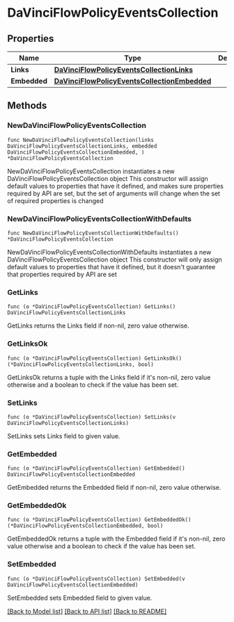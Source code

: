 # DaVinciFlowPolicyEventsCollection

## Properties

Name | Type | Description | Notes
------------ | ------------- | ------------- | -------------
**Links** | [**DaVinciFlowPolicyEventsCollectionLinks**](DaVinciFlowPolicyEventsCollectionLinks.md) |  | 
**Embedded** | [**DaVinciFlowPolicyEventsCollectionEmbedded**](DaVinciFlowPolicyEventsCollectionEmbedded.md) |  | 

## Methods

### NewDaVinciFlowPolicyEventsCollection

`func NewDaVinciFlowPolicyEventsCollection(links DaVinciFlowPolicyEventsCollectionLinks, embedded DaVinciFlowPolicyEventsCollectionEmbedded, ) *DaVinciFlowPolicyEventsCollection`

NewDaVinciFlowPolicyEventsCollection instantiates a new DaVinciFlowPolicyEventsCollection object
This constructor will assign default values to properties that have it defined,
and makes sure properties required by API are set, but the set of arguments
will change when the set of required properties is changed

### NewDaVinciFlowPolicyEventsCollectionWithDefaults

`func NewDaVinciFlowPolicyEventsCollectionWithDefaults() *DaVinciFlowPolicyEventsCollection`

NewDaVinciFlowPolicyEventsCollectionWithDefaults instantiates a new DaVinciFlowPolicyEventsCollection object
This constructor will only assign default values to properties that have it defined,
but it doesn't guarantee that properties required by API are set

### GetLinks

`func (o *DaVinciFlowPolicyEventsCollection) GetLinks() DaVinciFlowPolicyEventsCollectionLinks`

GetLinks returns the Links field if non-nil, zero value otherwise.

### GetLinksOk

`func (o *DaVinciFlowPolicyEventsCollection) GetLinksOk() (*DaVinciFlowPolicyEventsCollectionLinks, bool)`

GetLinksOk returns a tuple with the Links field if it's non-nil, zero value otherwise
and a boolean to check if the value has been set.

### SetLinks

`func (o *DaVinciFlowPolicyEventsCollection) SetLinks(v DaVinciFlowPolicyEventsCollectionLinks)`

SetLinks sets Links field to given value.


### GetEmbedded

`func (o *DaVinciFlowPolicyEventsCollection) GetEmbedded() DaVinciFlowPolicyEventsCollectionEmbedded`

GetEmbedded returns the Embedded field if non-nil, zero value otherwise.

### GetEmbeddedOk

`func (o *DaVinciFlowPolicyEventsCollection) GetEmbeddedOk() (*DaVinciFlowPolicyEventsCollectionEmbedded, bool)`

GetEmbeddedOk returns a tuple with the Embedded field if it's non-nil, zero value otherwise
and a boolean to check if the value has been set.

### SetEmbedded

`func (o *DaVinciFlowPolicyEventsCollection) SetEmbedded(v DaVinciFlowPolicyEventsCollectionEmbedded)`

SetEmbedded sets Embedded field to given value.



[[Back to Model list]](../README.md#documentation-for-models) [[Back to API list]](../README.md#documentation-for-api-endpoints) [[Back to README]](../README.md)



